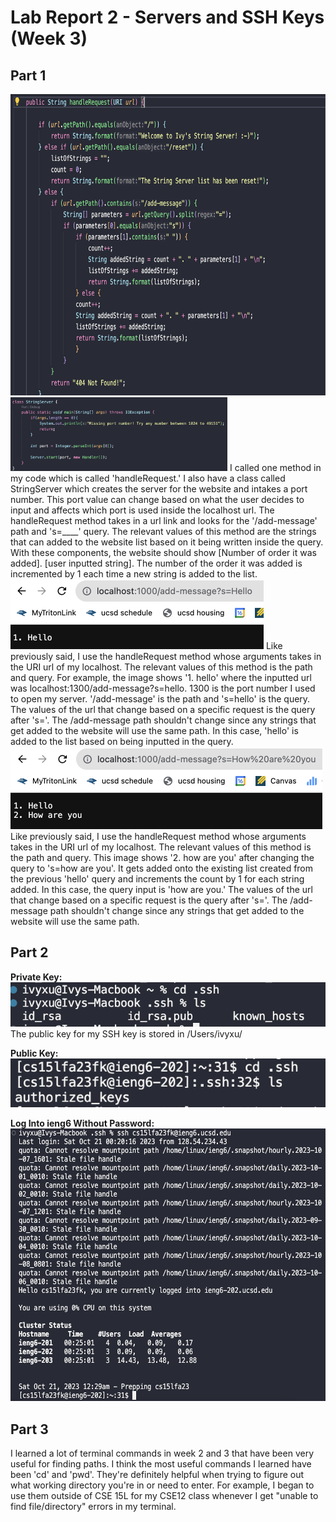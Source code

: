 # Lab Report 2 - Servers and SSH Keys (Week 3)
## Part 1
<img src="lab2_StringServer_code.png" width="730" height="482">
<img src="lab2_StringServer_class.png" width="347" height="118">  
I called one method in my code which is called 'handleRequest.' I also have a class called StringServer which creates the server for the website and intakes a port number. This port value can change based on what the user decides to input and affects which port is used inside the localhost url. The handleRequest method takes in a url link and looks for the '/add-message' path and 's=____' query. The relevant values of this method are the strings that can added to the website list based on it being written inside the query. With these components, the website should show [Number of order it was added]. [user inputted string]. The number of the order it was added is incremented by 1 each time a new string is added to the list.  

<img src="lab2hello.png" width="405" height="112">  
Like previously said, I use the handleRequest method whose arguments takes in the URI url of my localhost. The relevant values of this method is the path and query. For example, the image shows '1. hello' where the inputted url was localhost:1300/add-message?s=hello. 1300 is the port number I used to open my server. '/add-message' is the path and 's=hello' is the query. The values of the url that change based on a specific request is the query after 's='. The /add-message path shouldn't change since any strings that get added to the website will use the same path. In this case, 'hello' is added to the list based on being inputted in the query.  

<img src="lab2howareyou.png" width="499" height="132">  
Like previously said, I use the handleRequest method whose arguments takes in the URI url of my localhost. The relevant values of this method is the path and query. This image shows '2. how are you' after changing the query to 's=how are you'. It gets added onto the existing list created from the previous 'hello' query and increments the count by 1 for each string added. In this case, the query input is 'how are you.' The values of the url that change based on a specific request is the query after 's='. The /add-message path shouldn't change since any strings that get added to the website will use the same path.

## Part 2
**Private Key:** <br>
![Image](keys.png)  
The public key for my SSH key is stored in /Users/ivyxu/

**Public Key:**  
![Image](public_key_on_ieng6.png)

**Log Into ieng6 Without Password:**  
<img src="login_without_pw.png" width="582" height="436">

## Part 3
I learned a lot of terminal commands in week 2 and 3 that have been very useful for finding paths. I think the most useful commands I learned have been 'cd' and 'pwd'.  They're definitely helpful when trying to figure out what working directory you're in or need to enter. For example, I began to use them outside of CSE 15L for my CSE12 class whenever I get "unable to find file/directory" errors in my terminal. 
